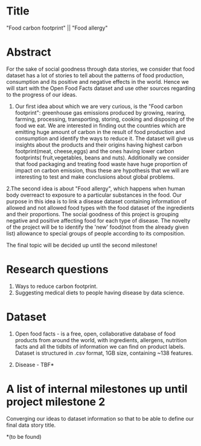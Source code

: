 # Title
 "Food carbon footprint" || "Food allergy"
# Abstract
For the sake of social goodness through data stories, we consider that food dataset has a lot of stories to tell about the patterns of food production, consumption and its positive and negative effects in the world. Hence we will start with the Open Food Facts dataset and use other sources regarding to the progress of our ideas.

1. Our first idea about which we are very curious, is the "Food carbon footprint": greenhouse gas emissions produced by growing, rearing, farming, processing, transporting, storing, cooking and disposing of the food we eat. We are interested in finding out the countries which are emitting huge amount of carbon in the result of food production and consumption and identify the ways to reduce it. The dataset will give us insights about the products and their origins having highest carbon footprint(meat, cheese,eggs) and the ones having lower carbon footprints( fruit,vegetables, beans and nuts). Additionally we consider that food packaging and treating food waste have huge proportion of impact on carbon emission, thus these are hypothesis that we will are interesting to test and make conclusions about global problems.

2.The second idea is about "Food allergy", which happens when human body overreact to exposure to a particular substances in the food.
Our purpose in this idea is to link a disease dataset containing  information of allowed and not allowed food types with the food dataset of the ingredients and their proportions. The social goodness of this project is grouping negative and positive affecting food for each type of disease. The novelty of the project will be to identify the 'new' food(not from the already given list) allowance to special groups of people according to its composition.

The final topic will be decided up until the second milestone!

# Research questions
1. Ways to reduce carbon footprint.
2. Suggesting medical diets to people having disease by data science.

# Dataset
1. Open food facts - is a free, open, collaborative database of food products from around the world, with ingredients, allergens, nutrition facts and all the tidbits of information we can find on product labels. Dataset is structured in .csv format, 1GB size, containing  ~138 features.

2. Disease - TBF*


# A list of internal milestones up until project milestone 2
Converging our ideas to dataset information so that to be able to define our final data story title.

*(to be found)
